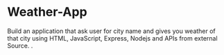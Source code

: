 # Weather-App
Build an application that ask user for city name and gives you weather  of that city using HTML, JavaScript, Express, Nodejs and APIs from external Source.
.
